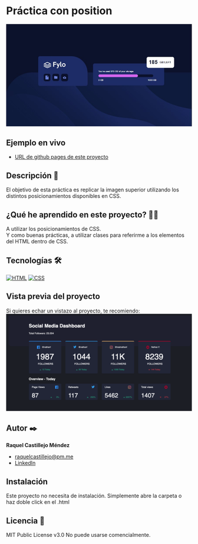 # Práctica con position

![Imagen del proyecto](https://github.com/raquel-castillejo/001-position1/blob/main/assets/images/demo-2.jpg)

## Ejemplo en vivo

- [URL de github pages de este proyecto](https://github.com/raquel-castillejo/002-position2/blob/main/assets/images/demo.png)

## Descripción 📑

El objetivo de esta práctica es replicar la imagen superior utilizando los distintos posicionamientos disponibles en CSS.

## ¿Qué he aprendido en este proyecto? 🙇🏻

A utilizar los posicionamientos de CSS. </br>
Y como buenas prácticas, a utilizar clases para referirme a los elementos del HTML dentro de CSS.

## Tecnologías 🛠

<!-- Iconos sacados de: https://github.com/hendrasob/badges/blob/master/README.md y https://github.com/alexandresanlim/Badges4-README.md-Profile -->

[![HTML](https://img.shields.io/badge/HTML5-E34F26?style=for-the-badge&logo=html5&logoColor=white)](https://es.wikipedia.org/wiki/HTML5)
[![CSS](https://img.shields.io/badge/CSS3-1572B6?style=for-the-badge&logo=css3&logoColor=white)](https://es.wikipedia.org/wiki/CSS)

## Vista previa del proyecto

Si quieres echar un vistazo al proyecto, te recomiendo:
![Captura del proyecto](https://github.com/raquel-castillejo/002-position2/blob/main/assets/images/demo.png)

## Autor ✒️

**Raquel Castillejo Méndez**

- [raquelcastillejo@pm.me](raquelcastillejo@pm.me)
- [LinkedIn](https://www.linkedin.com/in/raquel-castillejo-mendez)

## Instalación

Este proyecto no necesita de instalación. Simplemente abre la carpeta o haz doble click en el .html

## Licencia 📄

MIT Public License v3.0
No puede usarse comencialmente.
